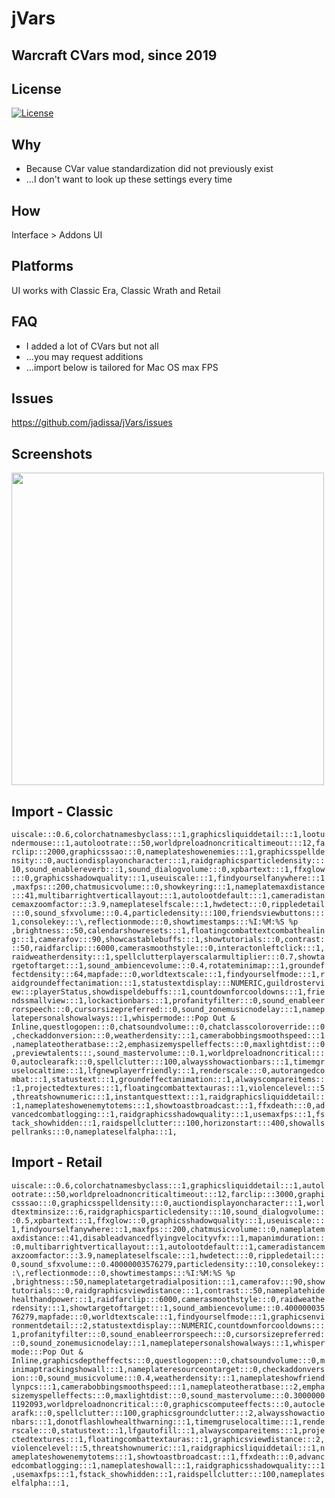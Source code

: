 # jVars
## Warcraft CVars mod, since 2019

## License
[![License](https://img.shields.io/badge/license-GPL-blue)](LICENSE)

## Why
- Because CVar value standardization did not previously exist
- ...I don't want to look up these settings every time 

## How
Interface > Addons UI

## Platforms
UI works with Classic Era, Classic Wrath and Retail

## FAQ
- I added a lot of CVars but not all
- ...you may request additions
- ...import below is tailored for Mac OS max FPS

## Issues
https://github.com/jadissa/jVars/issues

## Screenshots
<p float="left">
  <img src="IMG_3863.jpg" width="500" /> 
</p>

## Import - Classic
`uiscale:::0.6,colorchatnamesbyclass:::1,graphicsliquiddetail:::1,lootundermouse:::1,autolootrate:::50,worldpreloadnoncriticaltimeout:::12,farclip:::2000,graphicsssao:::0,nameplateshowenemies:::1,graphicsspelldensity:::0,auctiondisplayoncharacter:::1,raidgraphicsparticledensity:::10,sound_enablereverb:::1,sound_dialogvolume:::0,xpbartext:::1,ffxglow:::0,graphicsshadowquality:::1,useuiscale:::1,findyourselfanywhere:::1,maxfps:::200,chatmusicvolume:::0,showkeyring:::1,nameplatemaxdistance:::41,multibarrightverticallayout:::1,autolootdefault:::1,cameradistancemaxzoomfactor:::3.9,nameplateselfscale:::1,hwdetect:::0,rippledetail:::0,sound_sfxvolume:::0.4,particledensity:::100,friendsviewbuttons:::1,consolekey:::\,reflectionmode:::0,showtimestamps:::%I:%M:%S %p ,brightness:::50,calendarshowresets:::1,floatingcombattextcombathealing:::1,camerafov:::90,showcastablebuffs:::1,showtutorials:::0,contrast:::50,raidfarclip:::6000,camerasmoothstyle:::0,interactonleftclick:::1,raidweatherdensity:::1,spellclutterplayerscalarmultiplier:::0.7,showtargetoftarget:::1,sound_ambiencevolume:::0.4,rotateminimap:::1,groundeffectdensity:::64,mapfade:::0,worldtextscale:::1,findyourselfmode:::1,raidgroundeffectanimation:::1,statustextdisplay:::NUMERIC,guildrosterview:::playerStatus,showdispeldebuffs:::1,countdownforcooldowns:::1,friendssmallview:::1,lockactionbars:::1,profanityfilter:::0,sound_enableerrorspeech:::0,cursorsizepreferred:::0,sound_zonemusicnodelay:::1,nameplatepersonalshowalways:::1,whispermode:::Pop Out & Inline,questlogopen:::0,chatsoundvolume:::0,chatclasscoloroverride:::0,checkaddonversion:::0,weatherdensity:::1,camerabobbingsmoothspeed:::1,nameplateotheratbase:::2,emphasizemyspelleffects:::0,maxlightdist:::0,previewtalents:::,sound_mastervolume:::0.1,worldpreloadnoncritical:::0,autoclearafk:::0,spellclutter:::100,alwaysshowactionbars:::1,timemgruselocaltime:::1,lfgnewplayerfriendly:::1,renderscale:::0,autorangedcombat:::1,statustext:::1,groundeffectanimation:::1,alwayscompareitems:::1,projectedtextures:::1,floatingcombattextauras:::1,violencelevel:::5,threatshownumeric:::1,instantquesttext:::1,raidgraphicsliquiddetail:::1,nameplateshowenemytotems:::1,showtoastbroadcast:::1,ffxdeath:::0,advancedcombatlogging:::1,raidgraphicsshadowquality:::1,usemaxfps:::1,fstack_showhidden:::1,raidspellclutter:::100,horizonstart:::400,showallspellranks:::0,nameplateselfalpha:::1,`

## Import - Retail
`uiscale:::0.6,colorchatnamesbyclass:::1,graphicsliquiddetail:::1,autolootrate:::50,worldpreloadnoncriticaltimeout:::12,farclip:::3000,graphicsssao:::0,graphicsspelldensity:::0,auctiondisplayoncharacter:::1,worldtextminsize:::6,raidgraphicsparticledensity:::10,sound_dialogvolume:::0.5,xpbartext:::1,ffxglow:::0,graphicsshadowquality:::1,useuiscale:::1,findyourselfanywhere:::1,maxfps:::200,chatmusicvolume:::0,nameplatemaxdistance:::41,disableadvancedflyingvelocityvfx:::1,mapanimduration:::0,multibarrightverticallayout:::1,autolootdefault:::1,cameradistancemaxzoomfactor:::3.9,nameplateselfscale:::1,hwdetect:::0,rippledetail:::0,sound_sfxvolume:::0.40000003576279,particledensity:::10,consolekey:::\,reflectionmode:::0,showtimestamps:::%I:%M:%S %p ,brightness:::50,nameplatetargetradialposition:::1,camerafov:::90,showtutorials:::0,raidgraphicsviewdistance:::1,contrast:::50,nameplatehidehealthandpower:::1,raidfarclip:::6000,camerasmoothstyle:::0,raidweatherdensity:::1,showtargetoftarget:::1,sound_ambiencevolume:::0.40000003576279,mapfade:::0,worldtextscale:::1,findyourselfmode:::1,graphicsenvironmentdetail:::2,statustextdisplay:::NUMERIC,countdownforcooldowns:::1,profanityfilter:::0,sound_enableerrorspeech:::0,cursorsizepreferred:::0,sound_zonemusicnodelay:::1,nameplatepersonalshowalways:::1,whispermode:::Pop Out & Inline,graphicsdeptheffects:::0,questlogopen:::0,chatsoundvolume:::0,minimaptrackingshowall:::1,nameplateresourceontarget:::0,checkaddonversion:::0,sound_musicvolume:::0.4,weatherdensity:::1,nameplateshowfriendlynpcs:::1,camerabobbingsmoothspeed:::1,nameplateotheratbase:::2,emphasizemyspelleffects:::0,maxlightdist:::0,sound_mastervolume:::0.30000001192093,worldpreloadnoncritical:::0,graphicscomputeeffects:::0,autoclearafk:::0,spellclutter:::100,graphicsgroundclutter:::2,alwaysshowactionbars:::1,donotflashlowhealthwarning:::1,timemgruselocaltime:::1,renderscale:::0,statustext:::1,lfgautofill:::1,alwayscompareitems:::1,projectedtextures:::1,floatingcombattextauras:::1,graphicsviewdistance:::2,violencelevel:::5,threatshownumeric:::1,raidgraphicsliquiddetail:::1,nameplateshowenemytotems:::1,showtoastbroadcast:::1,ffxdeath:::0,advancedcombatlogging:::1,nameplateshowall:::1,raidgraphicsshadowquality:::1,usemaxfps:::1,fstack_showhidden:::1,raidspellclutter:::100,nameplateselfalpha:::1,`